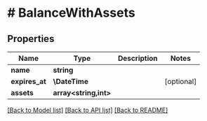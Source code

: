 # # BalanceWithAssets

## Properties

Name | Type | Description | Notes
------------ | ------------- | ------------- | -------------
**name** | **string** |  |
**expires_at** | **\DateTime** |  | [optional]
**assets** | **array<string,int>** |  |

[[Back to Model list]](../../README.md#models) [[Back to API list]](../../README.md#endpoints) [[Back to README]](../../README.md)
